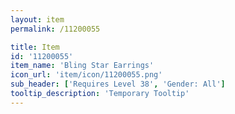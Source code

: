 ```yaml
---
layout: item
permalink: /11200055

title: Item
id: '11200055'
item_name: 'Bling Star Earrings'
icon_url: 'item/icon/11200055.png'
sub_header: ['Requires Level 38', 'Gender: All']
tooltip_description: 'Temporary Tooltip'
---
```

